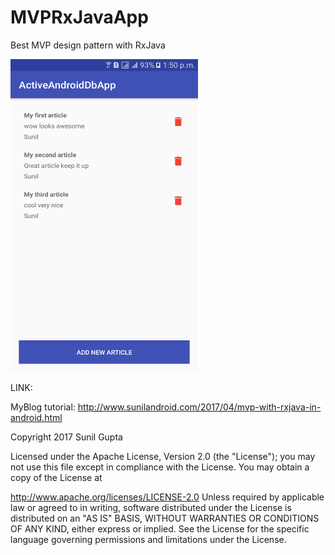 # MVPRxJavaApp
Best MVP design pattern with RxJava 

<img src="https://github.com/sunil676/ActiveAndroidDbApp/blob/master/Screenshot_20170318-135005.png" width="300" height="500"/>

LINK:

MyBlog tutorial:
http://www.sunilandroid.com/2017/04/mvp-with-rxjava-in-android.html

Copyright 2017 Sunil Gupta

Licensed under the Apache License, Version 2.0 (the "License"); you may not use this file except in compliance with the License. You may obtain a copy of the License at

http://www.apache.org/licenses/LICENSE-2.0 Unless required by applicable law or agreed to in writing, software distributed under the License is distributed on an "AS IS" BASIS, WITHOUT WARRANTIES OR CONDITIONS OF ANY KIND, either express or implied. See the License for the specific language governing permissions and limitations under the License.

